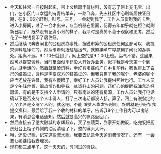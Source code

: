 - 今天和往常一样按时起床，带上公租房申请材料，没有忘了带上充电宝。出门，在小区门口幸运的有青桔单车，一路飞奔，先去社区中心刷新居住证日期，在8：06分赶到，叫号。三号，一会就到我了，工作人员拿到我的卡后，进入小房间，过了一会才出来，应当机器在里面，记得去年似乎就在柜台就刷新日期了，既然没有记清小哥的样子，我平时是真的不善于观察和思考。然后花了一块钱复印了居住证。
- 然后继续飞奔去闸北的公租房办事处，据说市筹的公租房任何区都可以，我提交资料是徐汇的，然后想着就近碰碰运气，就直接单车导航到了闸北的办事处。距离不远，9：10分就到了，网上查的是9：00上班。运气不错，这里果然可以提交资料，当时里面似乎还没人开始办业务，似乎我是今天第一个到的。挺幸运的。然后就是给资料。幸好有老婆的户口本复印件，我也带上了自己的结婚证，资料是需要双方的结婚证的，但我只带了我的呢个，老婆的呢个应当还放在许昌，我有些傻眼了，幸好工作人员让我提供照片也行。工作人员是个年轻帅哥，很热情的指导我一些资料上的问题，还好心的提醒我注意选择房源，有的是不支持个人申请的。只有南站的还有房源，工作人员让我打电话确认下是否支持个人申请人，打了三次电话都没人接，算了，网上有说指定的几个小区是支持个人的，就这吧，不能 浪费人家太多时间。然后就是小哥帮我提交资料，最后给了我一个收的材料的单子，告诉我8个工作日内可以出结果，有消息会电话通知。然后就是高兴的原路返回了。
- 然后直接去了趟大融城的永辉超市，买了些蔬菜，到家开始做饭，吃完饭把厨房灶台上柜子外侧的油污清理了下，整的满头大汗。
- 哦，还没记账，记完这些流水账，我要去记录今天的消费情况了。还有，一会要让老婆给我去理发。
- 现在都三点半了，这一天天的，时间过的真快。